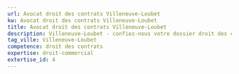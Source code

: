 ```yaml
---
url: Avocat droit des contrats Villeneuve-Loubet
kw: Avocat droit des contrats Villeneuve-Loubet
title: Avocat droit des contrats Villeneuve-Loubet
description: Villeneuve-Loubet - confiez-nous votre dossier droit des contrats
tag_ville: Villeneuve-Loubet
competence: droit des contrats
expertise: droit-commercial
extertise_id: 4
---
```

